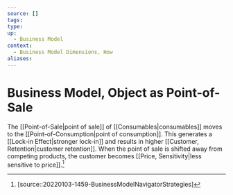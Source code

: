 ```yaml
---
source: []
tags: 
type:
up:
  - Business Model
context:
  - Business Model Dimensions, How
aliases:
---
```


# Business Model, Object as Point-of-Sale

The [[Point-of-Sale|point of sale]] of [[Consumables|consumables]] moves to the [[Point-of-Consumption|point of consumption]]. This generates a [[Lock-in Effect|stronger lock-in]] and results in higher [[Customer, Retention|customer retention]]. When the point of sale is shifted away from competing products, the customer becomes [[Price, Sensitivity|less sensitive to price]].[^1]

[^1]: [source::20220103-1459-BusinessModelNavigatorStrategies]
